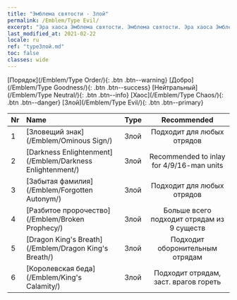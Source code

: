 ```yaml
---
title: "Эмблема святости - Злой"
permalink: /Emblem/Type Evil/
excerpt: "Эра хаоса Эмблема святости. Эмблема святости. Эра хаоса Эмблема святости Злой. Эра хаоса Злой"
last_modified_at: 2021-02-22
locale: ru
ref: "typeЗлой.md"
toc: false
classes: wide
---
```


  [Порядок](/Emblem/Type Order/){: .btn .btn--warning}   [Добро](/Emblem/Type Goodness/){: .btn .btn--success}   [Нейтральный](/Emblem/Type Neutral/){: .btn .btn--info}   [Хаос](/Emblem/Type Chaos/){: .btn .btn--danger}   [Злой](/Emblem/Type Evil/){: .btn .btn--primary} 

  |  Nr  |             Name            |    Type    |   Recommended   |
  |:-----|:----------------------------|:-----------|:---------------:|
  | 1 | [Зловещий знак](/Emblem/Ominous Sign/) | Злой | Подходит для любых отрядов | 
  | 2 | [Darkness Enlightenment](/Emblem/Darkness Enlightenment/) | Злой | Recommended to inlay for 4/9/16-man units | 
  | 3 | [Забытая фамилия](/Emblem/Forgotten Autonym/) | Злой | Подходит для любых отрядов | 
  | 4 | [Разбитое пророчество](/Emblem/Broken Prophecy/) | Злой | Больше всего подходит отрядам из 9 существ | 
  | 5 | [Dragon King's Breath](/Emblem/Dragon King's Breath/) | Злой | Подходит оборонительным отрядам | 
  | 6 | [Королевская беда](/Emblem/King's Calamity/) | Злой | Подходит отрядам, заст. врагов гореть | 
